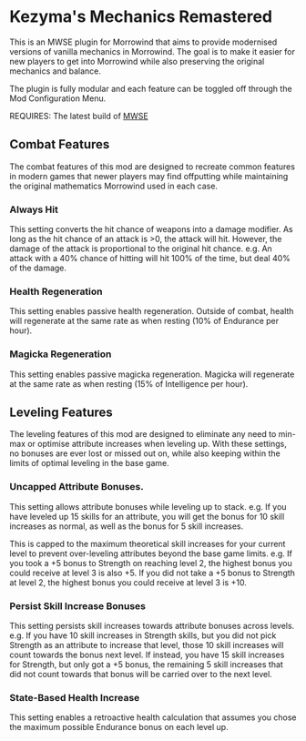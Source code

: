 # Kezyma's Mechanics Remastered
This is an MWSE plugin for Morrowind that aims to provide modernised versions of vanilla mechanics in Morrowind. The goal is to make it easier for new players to get into Morrowind while also preserving the original mechanics and balance.

The plugin is fully modular and each feature can be toggled off through the Mod Configuration Menu.

REQUIRES: The latest build of [MWSE](https://github.com/MWSE/MWSE/releases)


## Combat Features
The combat features of this mod are designed to recreate common features in modern games that newer players may find offputting while maintaining the original mathematics Morrowind used in each case.

### Always Hit
This setting converts the hit chance of weapons into a damage modifier. As long as the hit chance of an attack is >0, the attack will hit. However, the damage of the attack is proportional to the original hit chance.
e.g. An attack with a 40% chance of hitting will hit 100% of the time, but deal 40% of the damage.

### Health Regeneration
This setting enables passive health regeneration. Outside of combat, health will regenerate at the same rate as when resting (10% of Endurance per hour).

### Magicka Regeneration
This setting enables passive magicka regeneration. Magicka will regenerate at the same rate as when resting (15% of Intelligence per hour).


## Leveling Features
The leveling features of this mod are designed to eliminate any need to min-max or optimise attribute increases when leveling up. With these settings, no bonuses are ever lost or missed out on, while also keeping within the limits of optimal leveling in the base game. 

### Uncapped Attribute Bonuses.
This setting allows attribute bonuses while leveling up to stack.
e.g. If you have leveled up 15 skills for an attribute, you will get the bonus for 10 skill increases as normal, as well as the bonus for 5 skill increases.

This is capped to the maximum theoretical skill increases for your current level to prevent over-leveling attributes beyond the base game limits.
e.g. If you took a +5 bonus to Strength on reaching level 2, the highest bonus you could receive at level 3 is also +5. If you did not take a +5 bonus to Strength at level 2, the highest bonus you could receive at level 3 is +10.

### Persist Skill Increase Bonuses
This setting persists skill increases towards attribute bonuses across levels.
e.g. If you have 10 skill increases in Strength skills, but you did not pick Strength as an attribute to increase that level, those 10 skill increases will count towards the bonus next level. If instead, you have 15 skill increases for Strength, but only got a +5 bonus, the remaining 5 skill increases that did not count towards that bonus will be carried over to the next level.

### State-Based Health Increase
This setting enables a retroactive health calculation that assumes you chose the maximum possible Endurance bonus on each level up. 
